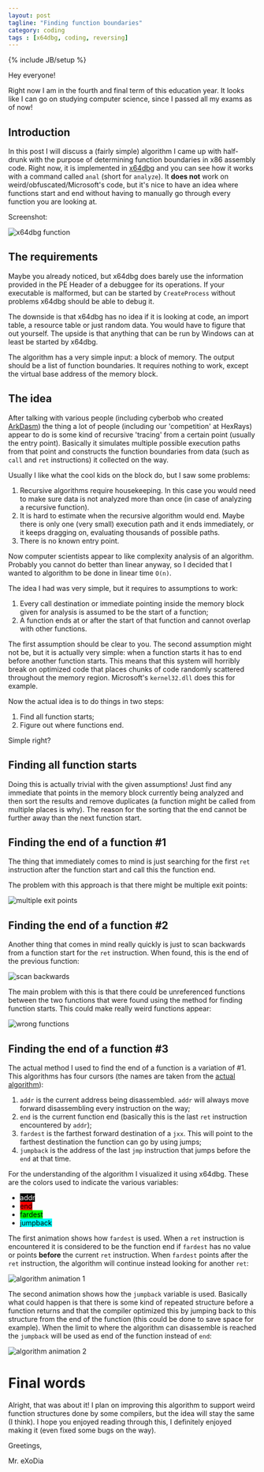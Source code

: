 ```yaml
---
layout: post
tagline: "Finding function boundaries"
category: coding
tags : [x64dbg, coding, reversing]
---
```

{% include JB/setup %}

Hey everyone!

Right now I am in the fourth and final term of this education year. It looks like I can go on studying computer science, since I passed all my exams as of now!

## Introduction

In this post I will discuss a (fairly simple) algorithm I came up with half-drunk with the purpose of determining function boundaries in x86 assembly code. Right now, it is implemented in [x64dbg](http://snapshots.x64dbg.com) and you can see how it works with a command called `anal` (short for `analyze`). It **does not** work on weird/obfuscated/Microsoft's code, but it's nice to have an idea where functions start and end without having to manually go through every function you are looking at.

Screenshot:

![x64dbg function](/images/x64dbg_function1.png)

## The requirements

Maybe you already noticed, but x64dbg does barely use the information provided in the PE Header of a debuggee for its operations. If your executable is malformed, but can be started by `CreateProcess` without problems x64dbg should be able to debug it.

The downside is that x64dbg has no idea if it is looking at code, an import table, a resource table or just random data. You would have to figure that out yourself. The upside is that anything that can be run by Windows can at least be started by x64dbg.

The algorithm has a very simple input: a block of memory. The output should be a list of function boundaries. It requires nothing to work, except the virtual base address of the memory block.

## The idea

After talking with various people (including cyberbob who created [ArkDasm](http://www.arkdasm.com)) the thing a lot of people (including our 'competition' at HexRays) appear to do is some kind of recursive 'tracing' from a certain point (usually the entry point). Basically it simulates multiple possible execution paths from that point and constructs the function boundaries from data (such as `call` and `ret` instructions) it collected on the way.

Usually I like what the cool kids on the block do, but I saw some problems:

1. Recursive algorithms require housekeeping. In this case you would need to make sure data is not analyzed more than once (in case of analyzing a recursive function).
2. It is hard to estimate when the recursive algorithm would end. Maybe there is only one (very small) execution path and it ends immediately, or it keeps dragging on, evaluating thousands of possible paths.
3. There is no known entry point.

Now computer scientists appear to like complexity analysis of an algorithm. Probably you cannot do better than linear anyway, so I decided that I wanted to algorithm to be done in linear time `O(n)`.

The idea I had was very simple, but it requires to assumptions to work:

1. Every call destination or immediate pointing inside the memory block given for analysis is assumed to be the start of a function;
2. A function ends at or after the start of that function and cannot overlap with other functions.

The first assumption should be clear to you. The second assumption might not be, but it is actually very simple: when a function starts it has to end before another function starts. This means that this system will horribly break on optimized code that places chunks of code randomly scattered throughout the memory region. Microsoft's `kernel32.dll` does this for example.

Now the actual idea is to do things in two steps:

1. Find all function starts;
2. Figure out where functions end.

Simple right?

## Finding all function starts

Doing this is actually trivial with the given assumptions! Just find any immediate that points in the memory block currently being analyzed and then sort the results and remove duplicates (a function might be called from multiple places is why). The reason for the sorting that the end cannot be further away than the next function start.

## Finding the end of a function #1

The thing that immediately comes to mind is just searching for the first `ret` instruction after the function start and call this the function end.

The problem with this approach is that there might be multiple exit points:

![multiple exit points](/images/x64dbg_function2.png)

## Finding the end of a function #2

Another thing that comes in mind really quickly is just to scan backwards from a function start for the `ret` instruction. When found, this is the end of the previous function:

![scan backwards](/images/x64dbg_function3.png)

The main problem with this is that there could be unreferenced functions between the two functions that were found using the method for finding function starts. This could make really weird functions appear:

![wrong functions](/images/x64dbg_function4.png)

## Finding the end of a function #3

The actual method I used to find the end of a function is a variation of #1. This algorithms has four cursors (the names are taken from the [actual algorithm](https://github.com/x64dbg/x64dbg/blob/8bc96224/x64_dbg_dbg/functionanalysis.cpp#L92)):

1. `addr` is the current address being disassembled. `addr` will always move forward disassembling every instruction on the way;
2. `end` is the current function end (basically this is the last `ret` instruction encountered by `addr`);
3. `fardest` is the farthest forward destination of a `jxx`. This will point to the farthest destination the function can go by using jumps;
4. `jumpback` is the address of the last `jmp` instruction that jumps before the `end` at that time.

For the understanding of the algorithm I visualized it using x64dbg. These are the colors used to indicate the various variables:

- <span style="background: #000000; color: #ffffff;">addr</b>
- <span style="background: #ff0000; color: #000000;">end</b>
- <span style="background: #00ff00; color: #000000;">fardest</b>
- <span style="background: #00ffff; color: #000000;">jumpback</b>

The first animation shows how `fardest` is used. When a `ret` instruction is encountered it is considered to be the function end if `fardest` has no value or points **before** the current `ret` instruction. When `fardest` points after the `ret` instruction, the algorithm will continue instead looking for another `ret`:

![algorithm animation 1](/images/x64dbg_function_animated1.gif)

The second animation shows how the `jumpback` variable is used. Basically what could happen is that there is some kind of repeated structure before a function returns and that the compiler optimized this by jumping back to this structure from the end of the function (this could be done to save space for example). When the limit to where the algorithm can disassemble is reached the `jumpback` will be used as end of the function instead of `end`:

![algorithm animation 2](/images/x64dbg_function_animated2.gif)

# Final words

Alright, that was about it! I plan on improving this algorithm to support weird function structures done by some compilers, but the idea will stay the same (I think). I hope you enjoyed reading through this, I definitely enjoyed making it (even fixed some bugs on the way).

Greetings,

Mr. eXoDia